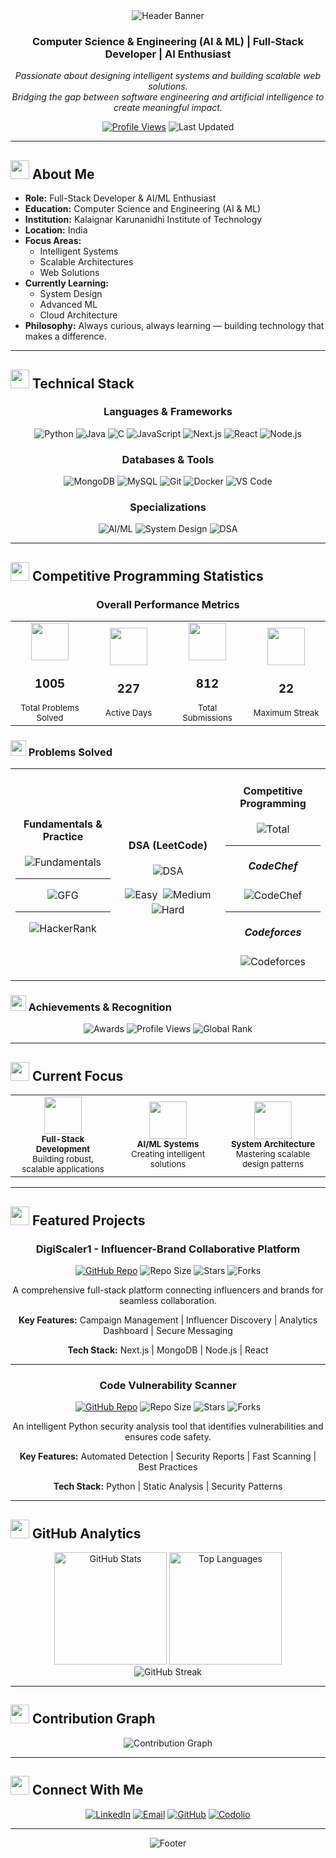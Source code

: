 <div align="center">
  <img src="https://capsule-render.vercel.app/api?type=waving&color=gradient&customColorList=12&height=280&section=header&text=David%20Vensilin%20R&fontSize=80&fontColor=ffffff&animation=fadeIn&fontAlignY=35&desc=Building%20Technology%20That%20Matters&descAlign=center&descAlignY=52&descSize=20" alt="Header Banner"/>
</div>

<div align="center">
  
### Computer Science & Engineering (AI & ML) | Full-Stack Developer | AI Enthusiast

<p>
  <em>Passionate about designing intelligent systems and building scalable web solutions.<br/>
  Bridging the gap between software engineering and artificial intelligence to create meaningful impact.</em>
</p>

[![Profile Views](https://komarev.com/ghpvc/?username=DavidVensilinR&color=20C997&style=flat-square&label=Profile+Views)](https://github.com/DavidVensilinR)
![Last Updated](https://img.shields.io/badge/Last%20Updated-October%202025-20C997?style=flat-square)

</div>

---

## <img src="https://img.icons8.com/fluency/48/000000/user-male-circle.png" width="30px"/> About Me

- **Role:** Full-Stack Developer & AI/ML Enthusiast
- **Education:** Computer Science and Engineering (AI & ML)
- **Institution:** Kalaignar Karunanidhi Institute of Technology
- **Location:** India
- **Focus Areas:**
  - Intelligent Systems
  - Scalable Architectures
  - Web Solutions
- **Currently Learning:**
  - System Design
  - Advanced ML
  - Cloud Architecture
- **Philosophy:** Always curious, always learning — building technology that makes a difference.
---

## <img src="https://img.icons8.com/fluency/48/000000/code.png" width="30px"/> Technical Stack

<div align="center">

### Languages & Frameworks
![Python](https://img.shields.io/badge/Python-3776AB?style=for-the-badge&logo=python&logoColor=white)
![Java](https://img.shields.io/badge/Java-ED8B00?style=for-the-badge&logo=openjdk&logoColor=white)
![C](https://img.shields.io/badge/C-A8B9CC?style=for-the-badge&logo=c&logoColor=white)
![JavaScript](https://img.shields.io/badge/JavaScript-F7DF1E?style=for-the-badge&logo=javascript&logoColor=black)
![Next.js](https://img.shields.io/badge/Next.js-000000?style=for-the-badge&logo=nextdotjs&logoColor=white)
![React](https://img.shields.io/badge/React-61DAFB?style=for-the-badge&logo=react&logoColor=black)
![Node.js](https://img.shields.io/badge/Node.js-339933?style=for-the-badge&logo=nodedotjs&logoColor=white)

### Databases & Tools
![MongoDB](https://img.shields.io/badge/MongoDB-47A248?style=for-the-badge&logo=mongodb&logoColor=white)
![MySQL](https://img.shields.io/badge/MySQL-005C84?style=for-the-badge&logo=mysql&logoColor=white)
![Git](https://img.shields.io/badge/Git-F05032?style=for-the-badge&logo=git&logoColor=white)
![Docker](https://img.shields.io/badge/Docker-2496ED?style=for-the-badge&logo=docker&logoColor=white)
![VS Code](https://img.shields.io/badge/VS_Code-007ACC?style=for-the-badge&logo=visualstudiocode&logoColor=white)

### Specializations
![AI/ML](https://img.shields.io/badge/AI/ML-FF6F00?style=for-the-badge&logo=tensorflow&logoColor=white)
![System Design](https://img.shields.io/badge/System_Design-0081CB?style=for-the-badge&logo=serverless&logoColor=white)
![DSA](https://img.shields.io/badge/Data_Structures-239120?style=for-the-badge&logo=databricks&logoColor=white)

</div>

---

## <img src="https://img.icons8.com/fluency/48/000000/bar-chart.png" width="30px"/> Competitive Programming Statistics

<div align="center">

### Overall Performance Metrics

<table>
<tr>
<td align="center" width="25%">
<img src="https://img.icons8.com/fluency/96/000000/test-passed.png" width="60px"/><br/>
<h3>1005</h3>
<sub>Total Problems Solved</sub>
</td>
<td align="center" width="25%">
<img src="https://img.icons8.com/fluency/96/000000/calendar.png" width="60px"/><br/>
<h3>227</h3>
<sub>Active Days</sub>
</td>
<td align="center" width="25%">
<img src="https://img.icons8.com/fluency/96/000000/submit-progress.png" width="60px"/><br/>
<h3>812</h3>
<sub>Total Submissions</sub>
</td>
<td align="center" width="25%">
<img src="https://img.icons8.com/fluency/96/000000/fire-element.png" width="60px"/><br/>
<h3>22</h3>
<sub>Maximum Streak</sub>
</td>
</tr>
</table>

</div>

### <img src="https://img.icons8.com/fluency/48/000000/trophy.png" width="25px"/> Problems Solved

<div align="center">

<table>
<tr>
<td align="center" width="33.3%">

#### Fundamentals & Practice

![Fundamentals](https://img.shields.io/badge/Fundamentals-127-FF6B35?style=for-the-badge&logo=codingninjas&logoColor=white)

---

![GFG](https://img.shields.io/badge/GFG-61-2F8D46?style=for-the-badge&logo=geeksforgeeks&logoColor=white)

---

![HackerRank](https://img.shields.io/badge/HackerRank-66-00EA64?style=for-the-badge&logo=hackerrank&logoColor=white)

</td>

<td align="center" width="33.3%">

#### DSA (LeetCode)

![DSA](https://img.shields.io/badge/Total-683-5CB85C?style=for-the-badge&logo=leetcode&logoColor=white)

<div style="margin: 10px 0;">
  <img src="https://img.shields.io/badge/Easy-443-5CB85C?style=flat-square&logo=leetcode&logoColor=white" alt="Easy" style="margin: 2px;"/>
  <img src="https://img.shields.io/badge/Medium-203-F0AD4E?style=flat-square&logo=leetcode&logoColor=white" alt="Medium" style="margin: 2px;"/>
  <img src="https://img.shields.io/badge/Hard-17-D9534F?style=flat-square&logo=leetcode&logoColor=white" alt="Hard" style="margin: 2px;"/>
</div>

</td>

<td align="center" width="33.3%">

#### Competitive Programming

![Total](https://img.shields.io/badge/Total-435-20C997?style=for-the-badge)

---

##### CodeChef

![CodeChef](https://img.shields.io/badge/Problems-431-5B4638?style=flat-square&logo=codechef&logoColor=white)

---

##### Codeforces

![Codeforces](https://img.shields.io/badge/Problems-4-1F8ACB?style=flat-square&logo=codeforces&logoColor=white)

</td>
</tr>
</table>

</div>


### <img src="https://img.icons8.com/fluency/48/000000/trophy.png" width="25px"/> Achievements & Recognition

<div align="center">

![Awards](https://img.shields.io/badge/Awards_Earned-11-FFD700?style=for-the-badge&logo=medal&logoColor=white)
![Profile Views](https://img.shields.io/badge/Codolio_Views-48-20C997?style=for-the-badge&logo=eyes&logoColor=white)
![Global Rank](https://img.shields.io/badge/Global_Rank-5265-FF6B6B?style=for-the-badge&logo=ranking&logoColor=white)

</div>

---

## <img src="https://img.icons8.com/fluency/48/000000/rocket.png" width="30px"/> Current Focus

<table align="center">
<tr>
<td align="center" width="33%">
<img src="https://img.icons8.com/fluency/96/000000/code.png" width="60px"/><br/>
<sub><b>Full-Stack Development</b></sub><br/>
<sub>Building robust, scalable applications</sub>
</td>
<td align="center" width="33%">
<img src="https://img.icons8.com/fluency/96/000000/artificial-intelligence.png" width="60px"/><br/>
<sub><b>AI/ML Systems</b></sub><br/>
<sub>Creating intelligent solutions</sub>
</td>
<td align="center" width="33%">
<img src="https://img.icons8.com/fluency/96/000000/system-task.png" width="60px"/><br/>
<sub><b>System Architecture</b></sub><br/>
<sub>Mastering scalable design patterns</sub>
</td>
</tr>
</table>

---

## <img src="https://img.icons8.com/fluency/48/000000/project.png" width="30px"/> Featured Projects

<div align="center">

### DigiScaler1 - Influencer-Brand Collaborative Platform
  
[![GitHub Repo](https://img.shields.io/badge/GitHub-Repository-20C997?style=for-the-badge&logo=github)](https://github.com/davidvensilinr/digi_scaler1)
![Repo Size](https://img.shields.io/github/repo-size/davidvensilinr/digi_scaler1?style=flat-square&color=20C997&logo=github)
![Stars](https://img.shields.io/github/stars/davidvensilinr/digi_scaler1?style=flat-square&color=20C997&logo=github)
![Forks](https://img.shields.io/github/forks/davidvensilinr/digi_scaler1?style=flat-square&color=20C997&logo=github)

A comprehensive full-stack platform connecting influencers and brands for seamless collaboration.

**Key Features:** Campaign Management | Influencer Discovery | Analytics Dashboard | Secure Messaging

**Tech Stack:** Next.js | MongoDB | Node.js | React

---

### Code Vulnerability Scanner
  
[![GitHub Repo](https://img.shields.io/badge/GitHub-Repository-20C997?style=for-the-badge&logo=github)](https://github.com/davidvensilinr/code_vulnerability_scanner)
![Repo Size](https://img.shields.io/github/repo-size/davidvensilinr/code_vulnerability_scanner?style=flat-square&color=20C997&logo=github)
![Stars](https://img.shields.io/github/stars/davidvensilinr/code_vulnerability_scanner?style=flat-square&color=20C997&logo=github)
![Forks](https://img.shields.io/github/forks/davidvensilinr/code_vulnerability_scanner?style=flat-square&color=20C997&logo=github)

An intelligent Python security analysis tool that identifies vulnerabilities and ensures code safety.

**Key Features:** Automated Detection | Security Reports | Fast Scanning | Best Practices

**Tech Stack:** Python | Static Analysis | Security Patterns

</div>

---

## <img src="https://img.icons8.com/fluency/48/000000/analytics.png" width="30px"/> GitHub Analytics

<div align="center">
  <img height="180em" src="https://github-readme-stats.vercel.app/api?username=DavidVensilinR&show_icons=true&theme=tokyonight&hide_border=true&title_color=20C997&icon_color=20C997&text_color=c9d1d9&bg_color=0d1117&border_radius=10&include_all_commits=true&count_private=true" alt="GitHub Stats"/>
  <img height="180em" src="https://github-readme-stats.vercel.app/api/top-langs/?username=DavidVensilinR&layout=compact&theme=tokyonight&hide_border=true&title_color=20C997&text_color=c9d1d9&bg_color=0d1117&border_radius=10&langs_count=8" alt="Top Languages"/>
</div>

<div align="center">
  <img src="https://github-readme-streak-stats.herokuapp.com/?user=DavidVensilinR&theme=tokyonight&hide_border=true&stroke=20C997&background=0d1117&ring=20C997&fire=20C997&currStreakLabel=20C997&border_radius=10" alt="GitHub Streak"/>
</div>

---

## <img src="https://img.icons8.com/fluency/48/000000/activity-history.png" width="30px"/> Contribution Graph

<div align="center">
  <img src="https://github-readme-activity-graph.vercel.app/graph?username=DavidVensilinR&theme=tokyo-night&color=20C997&line=20C997&point=20C997&area=true&hide_border=true&bg_color=0d1117&radius=10" alt="Contribution Graph"/>
</div>

---

## <img src="https://img.icons8.com/fluency/48/000000/networking.png" width="30px"/> Connect With Me

<div align="center">

[![LinkedIn](https://img.shields.io/badge/LinkedIn-Connect-0A66C2?style=for-the-badge&logo=linkedin&logoColor=white)](https://linkedin.com/in/davidvensilinr)
[![Email](https://img.shields.io/badge/Email-Contact-D14836?style=for-the-badge&logo=gmail&logoColor=white)](mailto:davidvensilinr@gmail.com)
[![GitHub](https://img.shields.io/badge/GitHub-Follow-181717?style=for-the-badge&logo=github&logoColor=white)](https://github.com/DavidVensilinR)
[![Codolio](https://img.shields.io/badge/Codolio-Profile-20C997?style=for-the-badge&logo=code&logoColor=white)](https://codolio.com/profile/david_vensilin)

</div>

---

<div align="center">
  <img src="https://capsule-render.vercel.app/api?type=waving&color=gradient&customColorList=12&height=100&section=footer" alt="Footer"/>
  
</div>
